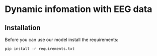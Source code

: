 # Dynamic infomation with EEG data

## Installation
Before you can use our model install the requirements:
```python
pip install -r requirements.txt
```
